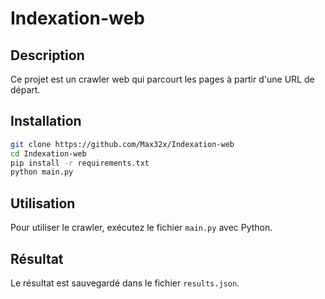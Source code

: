 # Indexation-web

## Description

Ce projet est un crawler web qui parcourt les pages à partir d'une URL de départ.

## Installation

```bash
git clone https://github.com/Max32x/Indexation-web
cd Indexation-web
pip install -r requirements.txt
python main.py
```

## Utilisation

Pour utiliser le crawler, exécutez le fichier `main.py` avec Python.

## Résultat

Le résultat est sauvegardé dans le fichier `results.json`.